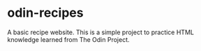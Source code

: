 # odin-recipes
A basic recipe website. This is a simple project to practice HTML knowledge learned from The Odin Project.
